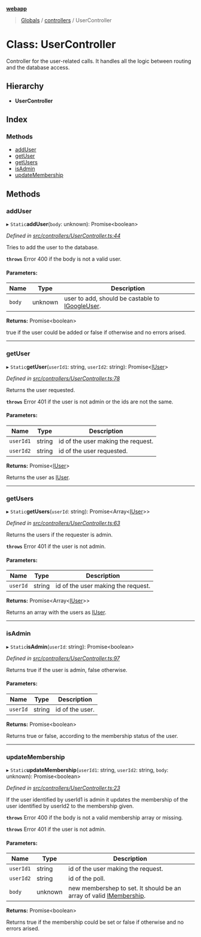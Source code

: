 **[webapp](../README.md)**

> [Globals](../globals.md) / [controllers](../modules/controllers.md) / UserController

# Class: UserController

Controller for the user-related calls. It handles all the logic between routing and the database access.

## Hierarchy

* **UserController**

## Index

### Methods

* [addUser](controllers.usercontroller.md#adduser)
* [getUser](controllers.usercontroller.md#getuser)
* [getUsers](controllers.usercontroller.md#getusers)
* [isAdmin](controllers.usercontroller.md#isadmin)
* [updateMembership](controllers.usercontroller.md#updatemembership)

## Methods

### addUser

▸ `Static`**addUser**(`body`: unknown): Promise<boolean\>

*Defined in [src/controllers/UserController.ts:44](https://github.com/BESTUPC/voting-web-app/blob/807b76c/src/controllers/UserController.ts#L44)*

Tries to add the user to the database.

**`throws`** Error 400 if the body is not a valid user.

#### Parameters:

Name | Type | Description |
------ | ------ | ------ |
`body` | unknown | user to add, should be castable to [IGoogleUser](../interfaces/interfaces.igoogleuser.md). |

**Returns:** Promise<boolean\>

true if the user could be added or false if otherwise and no errors arised.

___

### getUser

▸ `Static`**getUser**(`userId1`: string, `userId2`: string): Promise<[IUser](../interfaces/interfaces.iuser.md)\>

*Defined in [src/controllers/UserController.ts:78](https://github.com/BESTUPC/voting-web-app/blob/807b76c/src/controllers/UserController.ts#L78)*

Returns the user requested.

**`throws`** Error 401 if the user is not admin or the ids are not the same.

#### Parameters:

Name | Type | Description |
------ | ------ | ------ |
`userId1` | string | id of the user making the request. |
`userId2` | string | id of the user requested. |

**Returns:** Promise<[IUser](../interfaces/interfaces.iuser.md)\>

Returns the user as [IUser](../interfaces/interfaces.iuser.md).

___

### getUsers

▸ `Static`**getUsers**(`userId`: string): Promise<Array<[IUser](../interfaces/interfaces.iuser.md)\>\>

*Defined in [src/controllers/UserController.ts:63](https://github.com/BESTUPC/voting-web-app/blob/807b76c/src/controllers/UserController.ts#L63)*

Returns the users if the requester is admin.

**`throws`** Error 401 if the user is not admin.

#### Parameters:

Name | Type | Description |
------ | ------ | ------ |
`userId` | string | id of the user making the request. |

**Returns:** Promise<Array<[IUser](../interfaces/interfaces.iuser.md)\>\>

Returns an array with the users as [IUser](../interfaces/interfaces.iuser.md).

___

### isAdmin

▸ `Static`**isAdmin**(`userId`: string): Promise<boolean\>

*Defined in [src/controllers/UserController.ts:97](https://github.com/BESTUPC/voting-web-app/blob/807b76c/src/controllers/UserController.ts#L97)*

Returns true if the user is admin, false otherwise.

#### Parameters:

Name | Type | Description |
------ | ------ | ------ |
`userId` | string | id of the user. |

**Returns:** Promise<boolean\>

Returns true or false, according to the membership status of the user.

___

### updateMembership

▸ `Static`**updateMembership**(`userId1`: string, `userId2`: string, `body`: unknown): Promise<boolean\>

*Defined in [src/controllers/UserController.ts:23](https://github.com/BESTUPC/voting-web-app/blob/807b76c/src/controllers/UserController.ts#L23)*

If the user identified by userId1 is admin it updates the membership of the user identified by userId2 to the membership given.

**`throws`** Error 400 if the body is not a valid membership array or missing.

**`throws`** Error 401 if the user is not admin.

#### Parameters:

Name | Type | Description |
------ | ------ | ------ |
`userId1` | string | id of the user making the request. |
`userId2` | string | id of the poll. |
`body` | unknown | new membershep to set. It should be an array of valid [IMembership](../modules/interfaces.md#imembership). |

**Returns:** Promise<boolean\>

Returns true if the membership could be set or false if otherwise and no errors arised.
